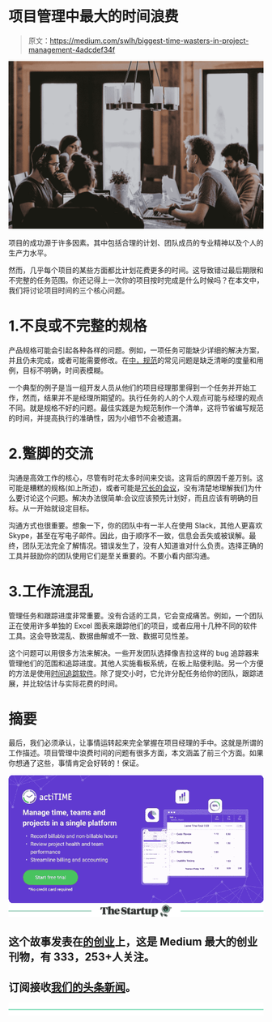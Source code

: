 # 项目管理中最大的时间浪费

> 原文：<https://medium.com/swlh/biggest-time-wasters-in-project-management-4adcdef34f>

![](img/a8714ecb26783e4b295ef662b03c7a2a.png)

项目的成功源于许多因素。其中包括合理的计划、团队成员的专业精神以及个人的生产力水平。

然而，几乎每个项目的某些方面都比计划花费更多的时间。这导致错过最后期限和不完整的任务范围。你还记得上一次你的项目按时完成是什么时候吗？在本文中，我们将讨论项目时间的三个核心问题。

# 1.不良或不完整的规格

产品规格可能会引起各种各样的问题。例如，一项任务可能缺少详细的解决方案，并且仍未完成，或者可能需要修改。在[中，规范](https://goberoi.com/on-writing-product-specs-5ca697b992fd)的常见问题是缺乏清晰的度量和用例，目标不明确，时间表模糊。

一个典型的例子是当一组开发人员从他们的项目经理那里得到一个任务并开始工作，然而，结果并不是经理所期望的。执行任务的人的个人观点可能与经理的观点不同。就是规格不好的问题。最佳实践是为规范制作一个清单，这将节省编写规范的时间，并提高执行的准确性，因为小细节不会被遗漏。

# 2.蹩脚的交流

沟通是高效工作的核心，尽管有时花太多时间来交谈。这背后的原因千差万别。这可能是糟糕的规格(如上所述)，或者可能是[冗长的会议](https://www.actitime.com/project-management/effective-meetings)，没有清楚地理解我们为什么要讨论这个问题。解决办法很简单:会议应该预先计划好，而且应该有明确的目标。从一开始就设定目标。

沟通方式也很重要。想象一下，你的团队中有一半人在使用 Slack，其他人更喜欢 Skype，甚至在写电子邮件。因此，由于顺序不一致，信息会丢失或被误解。最终，团队无法完全了解情况。错误发生了，没有人知道谁对什么负责。选择正确的工具并鼓励你的团队使用它们是至关重要的。不要小看内部沟通。

# 3.工作流混乱

管理任务和跟踪进度非常重要。没有合适的工具，它会变成痛苦。例如，一个团队正在使用许多单独的 Excel 图表来跟踪他们的项目，或者应用十几种不同的软件工具。这会导致混乱、数据曲解或不一致、数据可见性差。

这个问题可以用很多方法来解决。一些开发团队选择像吉拉这样的 bug 追踪器来管理他们的范围和追踪进度。其他人实施看板系统，在板上贴便利贴。另一个方便的方法是使用[时间追踪软件](https://www.actitime.com/)。除了提交小时，它允许分配任务给你的团队，跟踪进展，并比较估计与实际花费的时间。

# 摘要

最后，我们必须承认，让事情运转起来完全掌握在项目经理的手中。这就是所谓的工作描述。项目管理中浪费时间的问题有很多方面，本文涵盖了前三个方面。如果你想通了这些，事情肯定会好转的！保证。

[![](img/64b94b5209ef8fa898bc6941a4992cbd.png)](https://www.actitime.com/?utm_source=Medium&utm_medium=Syndication&utm_content=NewBanner)[![](img/308a8d84fb9b2fab43d66c117fcc4bb4.png)](https://medium.com/swlh)

## 这个故事发表在[的创业](https://medium.com/swlh)上，这是 Medium 最大的创业刊物，有 333，253+人关注。

## 订阅接收[我们的头条新闻](http://growthsupply.com/the-startup-newsletter/)。

[![](img/b0164736ea17a63403e660de5dedf91a.png)](https://medium.com/swlh)